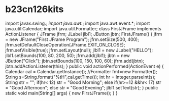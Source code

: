 # b23cn126kits
import javax.swing.*;
import java.awt.*;
import java.awt.event.*;
import java.util.Calendar;
import java.util.Formatter;
class FirstJFrame implements ActionListener
{
JFrame jfrm;
JLabel jlbl1;
JButton jbtn;
FirstJFrame()
{
jfrm = new JFrame("First JFrame Program");
jfrm.setSize(500, 400);
jfrm.setDefaultCloseOperation(JFrame.EXIT_ON_CLOSE);
jfrm.setVisible(true);
jfrm.setLayout(null);
jlbl1 = new JLabel("HELLO");
jlbl1.setBounds(100, 80, 200, 50);
jfrm.add(jlbl1);
jbtn = new JButton("Click");
jbtn.setBounds(100, 150, 100, 60);
jfrm.add(jbtn);
jbtn.addActionListener(this);
}
public void actionPerformed(ActionEvent e)
{
Calendar cal = Calendar.getInstance();
//Formatter fmt=new Formatter();
String s=String.format("%tH",cal.getTime());
int hr = Integer.parseInt(s);
String str = "";
if(hr< 12)
str = "Good Morning";
else if(hr>=12 &&hr< 17)
str = "Good Afternoon";
else
str = "Good Evening";
jlbl1.setText(str);
}
public static void main(String[] args) {
new FirstJFrame(); 
}
}
